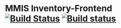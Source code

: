 # MMIS Inventory-Frontend [![Build Status](https://travis-ci.org/mophos/mmis-inventory-frontend.svg?branch=develop)](https://travis-ci.org/mophos/mmis-inventory-frontend) [![Build status](https://ci.appveyor.com/api/projects/status/kavvmba6win5x99x?svg=true)](https://ci.appveyor.com/project/siteslave/mmis-inventory-frontend)
